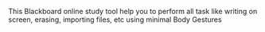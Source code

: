 This Blackboard online study tool help you to perform all task like writing on screen, erasing, importing files, etc using minimal Body Gestures
